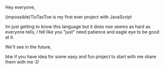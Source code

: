 Hey everyone, 

(impossible)TicTacToe is my first ever project with JavaScript

Im just getting to know this language but it does noe seems as hard as everyone tells, I fell like you "just" need patience and eagle eye to be good at it.

We'll see in the future,

btw if you have idea for some easy and fun project to start with me share them with me :D
